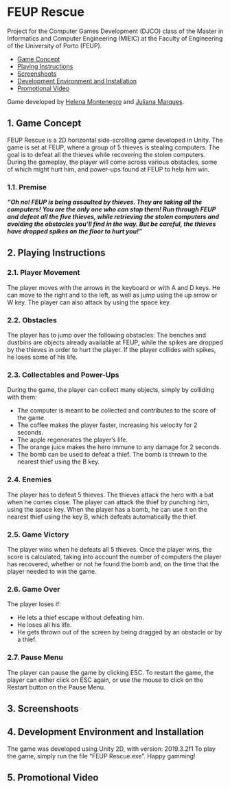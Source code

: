 # FEUP Rescue

Project for the Computer Games Development (DJCO) class of the Master in Informatics and Computer Engineering (MIEIC) at the Faculty of Engineering of the University of Porto (FEUP).

- [Game Concept](#game-concept)
- [Playing Instructions](#playing-instructions)
- [Screenshoots](#screenshoots)
- [Development Environment and Installation](#development-environment-and-installation)
- [Promotional Video](#promotional-video)


Game developed by [Helena Montenegro](https://github.com/helenaMontenegro) and [Juliana Marques](https://github.com/SmilingOwl).

## 1. Game Concept 
FEUP Rescue is a 2D horizontal side-scrolling game developed in Unity.
The game is set at FEUP, where a group of 5 thieves is stealing computers. The goal is to defeat all the thieves while recovering the stolen computers. During the gameplay, the player will come across various obstacles, some of which might hurt him, and power-ups found at FEUP to help him win.

### 1.1. Premise 
***“Oh no! FEUP is being assaulted by thieves. They are taking all the computers! You are the only one who can stop them! Run through FEUP and defeat all the five thieves, while retrieving the stolen computers and avoiding the obstacles you’ll find in the way. But be careful, the thieves have dropped spikes on the floor to hurt you!”***

## 2. Playing Instructions
### 2.1. Player Movement

The player moves with the arrows in the keyboard or with A and D keys. He can move to the right and to the left, as well as jump using the up arrow or W key. The player can also attack by using the space key.

### 2.2. Obstacles
The player has to jump over the following obstacles:
The benches and dustbins are objects already available at FEUP, while the spikes are dropped by the thieves in order to hurt the player. If the player collides with spikes, he loses some of his life.

### 2.3. Collectables and Power-Ups
During the game, the player can collect many objects, simply by colliding with them:
* The computer is meant to be collected and contributes to the score of the game.
* The coffee makes the player faster, increasing his velocity for 2 seconds.
* The apple regenerates the player’s life.
* The orange juice makes the hero immune to any damage for 2 seconds.
* The bomb can be used to defeat a thief. The bomb is thrown to the nearest thief using the B key.

### 2.4. Enemies
The player has to defeat 5 thieves. The thieves attack the hero with a bat when he comes close.
The player can attack the thief by punching him, using the space key. When the player has a bomb, he can use it on the nearest thief using the key B, which defeats automatically the thief.

### 2.5. Game Victory
The player wins when he defeats all 5 thieves. Once the player wins, the score is calculated, taking into account the number of computers the player has recovered, whether or not he found the bomb and, on the time that the player needed to win the game.

### 2.6. Game Over
The player loses if:
* He lets a thief escape without defeating him.
* He loses all his life.
* He gets thrown out of the screen by being dragged by an obstacle or by a thief.

### 2.7. Pause Menu
The player can pause the game by clicking ESC. To restart the game, the player can either click on ESC again, or use the mouse to click on the Restart button on the Pause Menu.

## 3. Screenshoots


## 4. Development Environment and Installation
The game was developed using Unity 2D, with version: 2019.3.2f1
To play the game, simply run the file “FEUP Rescue.exe”.
Happy gamming! 

## 5. Promotional Video
